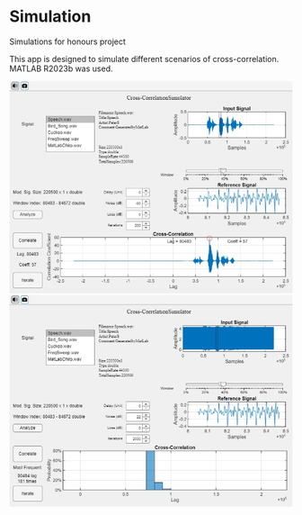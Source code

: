 # Simulation
Simulations for honours project

This app is designed to simulate different scenarios of cross-correlation.
MATLAB R2023b was used.

<img src="https://github.com/pscheiben/Cross-Correlation-Simulations/blob/main/screenshot_27102023_111938.jpeg" alt="Cross-Correlation">



<img src="https://github.com/pscheiben/Cross-Correlation-Simulations/blob/main/screenshot_27102023_112419.jpeg" alt="Iterations">
